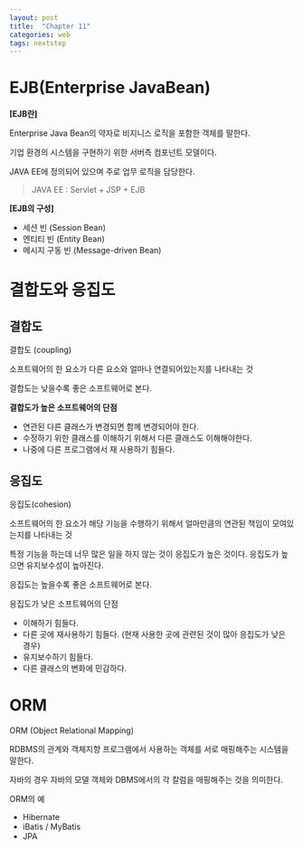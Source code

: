 ```yaml
---
layout: post
title:  "Chapter 11"
categories: web
tags: nextstep
---
```



# EJB(Enterprise JavaBean)


**[EJB란]**

Enterprise Java Bean의 약자로 비지니스 로직을 포함한 객체를 말한다.

기업 환경의 시스템을 구현하기 위한 서버측 컴포넌트 모델이다.

JAVA EE에 정의되어 있으며 주로 업무 로직을 담당한다.

> JAVA EE : Servlet + JSP + EJB



**[EJB의 구성]**

- 세션 빈 (Session Bean)
- 엔티티 빈 (Entity Bean)
- 메시지 구동 빈 (Message-driven Bean)





# 결합도와 응집도

## 결합도

결합도 (coupling)

소프트웨어의 한 요소가 다른 요소와 얼마나 연결되어있는지를 나타내는 것

결합도는 낮을수록 좋은 소프트웨어로 본다.



**결합도가 높은 소프트웨어의 단점**

- 연관된 다른 클래스가 변경되면 함께 변경되어야 한다.
- 수정하기 위한 클래스를 이해하기 위해서 다른 클래스도 이해해야한다.
- 나중에 다른 프로그램에서 재 사용하기 힘들다.





## 응집도

응집도(cohesion)

소프트웨어의 한 요소가 해당 기능을 수행하기 위해서 얼마만큼의 연관된 책임이 모여있는지를 나타내는 것

특정 기능을 하는데 너무 많은 일을 하지 않는 것이 응집도가 높은 것이다. 응집도가 높으면 유지보수성이 높아진다.

응집도는 높을수록 좋은 소프트웨어로 본다.



응집도가 낮은 소프트웨어의 단점

- 이해하기 힘들다.
- 다른 곳에 재사용하기 힘들다. (현재 사용한 곳에 관련된 것이 많아 응집도가 낮은 경우)
- 유지보수하기 힘들다.
- 다른 클래스의 변화에 민감하다.





# ORM

ORM (Object Relational Mapping)

RDBMS의 관계와 객체지향 프로그램에서 사용하는 객체를 서로 매핑해주는 시스템을 말한다.

자바의 경우 자바의 모델 객체와 DBMS에서의 각 칼럼을 매핑해주는 것을 의미한다.



ORM의 예

- Hibernate
- iBatis / MyBatis
- JPA






